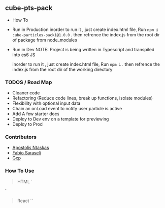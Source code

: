 ## cube-pts-pack

- How To
- Run in Production
   inorder to run it , just create index.html file, Run `npm i cube-particles-pack1@1.0.0` .
    then refrence the index.js from the root dir of package from node_modules
- Run in Dev
   NOTE: Project is being written in Typescript and transpiled into es6 JS

   inorder to run it , just create index.html file, Run `npm i` .
    then refrence the index.js from the root dir of the working directory

### TODOS / Road Map
 - Cleaner code
 - Refactoring (Reduce code lines, break up functions, isolate modules)
 - Flexibility with optional input data
 - Chain an onLoad event to notify user particle is active
 - Add A few starter docs
 - Deploy to Dev env on a template for previewing
 - Deploy to Prod

### Contributors
- [Apostolis Ntaskas](https://github.com/ApostolisNt)
- [Fabio Saraseli](https://github.com/Fabio012119)
- [Gxp](https://github.com/safeplace12345)


### How To Use

> HTML 
    `<!DOCTYPE html>
<html lang="en">
    <head>
        <meta charset="UTF-8">
        <meta name="viewport" content="width=device-width, initial-scale=1.0">
        <title>Document</title>
    </head>
    <body></body>
    <script src="./node_modules/cube-pts-pack/index.js"></script>
    <script >
        const config = {
            connectionThreshold :170,
            particlesNumber : 50,
            particlesSpeed : 1
        }
        createParticlesBackDrop(config)
    </script>
</html>`

> React
    ``